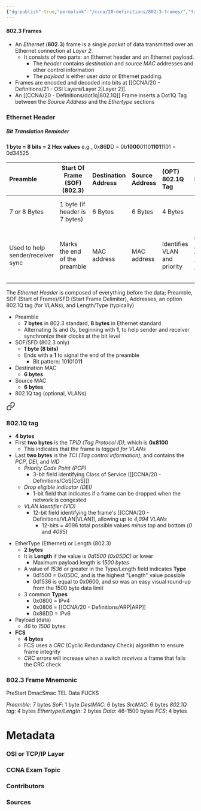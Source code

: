 ```yaml
---
{"dg-publish":true,"permalink":"/ccna/20-definitions/802-3-frames/","tags":["defs_ccna"],"created":"2023-11-05T10:55:11.000-08:00","updated":"2023-11-08T14:27:44.982-08:00"}
---
```


#### 802.3 Frames
- An *Ethernet* (**802.3**) frame is a single *packet* of data transmitted over an Ethernet connection at *Layer 2*. 
	- It consists of two parts: an Ethernet header and an Ethernet payload.
		- The *header* contains *destination* and *source* *MAC* addresses and other control information
		- The *payload* is either user *data* or Ethernet padding.
- Frames are encoded and decoded into bits at [[CCNA/20 - Definitions/21 - OSI Layers/Layer 2\|Layer 2]].
- An [[CCNA/20 - Definitions/dot1q\|802.1Q]] Frame inserts a Dot1Q Tag between the *Source Address* and the *Ethertype* sections

### Ethernet Header
##### Bit Translation Reminder
**1 byte = 8 bits = 2 Hex values**
e.g., 0x**8**6**D**D = 0b**1000**0110**1101**1101 = 0d34525

| Preamble                          | Start Of Frame (SOF) (802.3) | Destination Address | Source Address | (OPT) 802.1Q Tag             | Length/Ethertype                                                   | Data                    | FCS                                                    |
|:--------------------------------- | ----------------------------------- |:------------------- |:-------------- |:---------------------------- |:------------------------------------------------------------------ |:----------------------- |:------------------------------------------------------ |
| 7 or 8 Bytes                      | 1 byte  (if header is 7 bytes)      | 6 Bytes             | 6 Bytes        | 4 Bytes                      | 2 Bytes                                                            | Variable; 46-1500 bytes | 4 Bytes                                                |
| Used to help sender/receiver sync | Marks the end of the preamble       | MAC address         | MAC address    | Identifies VLAN and priority | What's encapsulated, IP Version (0x0800 for IPv4, 0x86DD for IPv6) | ---                     | Frame Check Sequence; ensures frames are not corrupted |

The *Ethernet Header* is composed of everything before the data; Preamble, SOF (Start of Frame)/SFD (Start Frame Delimiter), Addresses, an option 802.1Q tag (for VLANs), and Length/Type (typically)

- Preamble
	- **7 bytes** in 802.3 standard, **8 bytes** in Ethernet standard
	- Alternating *1s* and *0s*, beginning with **1**, to help sender and receiver synchronize their clocks at the bit level
- SOF/SFD (802.3 only)
	- **1 byte (8 bits)**
	- Ends with a **1** to signal the end of the preamble
		- Bit pattern: 1010101**1**
- Destination MAC
	- **6 bytes**
- Source MAC
	- **6 bytes**
- 802.1Q tag (optional, VLANs)
<div class="transclusion internal-embed is-loaded"><a class="markdown-embed-link" href="/ccna/20-definitions/dot1q/#802-1-q-tag" aria-label="Open link"><svg xmlns="http://www.w3.org/2000/svg" width="24" height="24" viewBox="0 0 24 24" fill="none" stroke="currentColor" stroke-width="2" stroke-linecap="round" stroke-linejoin="round" class="svg-icon lucide-link"><path d="M10 13a5 5 0 0 0 7.54.54l3-3a5 5 0 0 0-7.07-7.07l-1.72 1.71"></path><path d="M14 11a5 5 0 0 0-7.54-.54l-3 3a5 5 0 0 0 7.07 7.07l1.71-1.71"></path></svg></a><div class="markdown-embed">



### 802.1Q tag
- **4 bytes**
- First **two bytes** is the *TPID (Tag Protocol ID)*, which is **0x8100**
	- This indicates that the frame is *tagged for VLANs*
- Last **two bytes** is the *TCI (Tag control information)*, and contains the *PCP*, *DEI*, and *VID*
	- *Priority Code Point (PCP)*
		- 3-bit field identifying Class of Service ([[CCNA/20 - Definitions/CoS\|CoS]])
	- *Drop eligible indicator (DEI)*
		- 1-bit field that indicates if a frame can be dropped when the network is congested
	- *VLAN Identifier (VID)*
		- 12-bit field identifying the frame's [[CCNA/20 - Definitions/VLAN\|VLAN]], allowing up to *4,094 VLANs*
			- 12-bits = 4096 total possible values *minus* top and bottom (*0* and *4095*)


</div></div>

- EtherType (Ethernet) or Length (802.3)
	- **2 bytes**
	- It is **Length** if the value is *0d1500 (0x05DC)* or lower
		- Maximum payload length is *1500 bytes*
	- A value of *1536* or greater in the Type/Length field indicates **Type**
		- 0d1500 = 0x05DC, and is the highest "Length" value possible
		- 0d1536 is equal to 0x0600, and so was an easy visual round-up from the 1500 byte data limit
	- 3 common **Types**
		- 0x0800 = IPv4
		- 0x0806 = [[CCNA/20 - Definitions/ARP\|ARP]]
		- 0x86DD = IPv6
- Payload (data)
	- *46* to *1500* bytes
- **FCS**
	- **4 bytes**
	- FCS uses a *CRC* (Cyclic Redundancy Check) algorithm to ensure frame integrity
	- *CRC errors* will increase when a switch *receives* a frame that fails the CRC check



### 802.3 Frame Mnemonic

PreStart DmacSmac TEL Data FUCKS

*Preamble*: 7 bytes
*SoF*: 1 byte
*DestMAC*: 6 bytes
*SrcMAC*: 6 bytes
*802.1Q tag*: 4 bytes
*Ethertype/Length*: 2 bytes
*Data*: 46-1500 bytes
*FCS*: 4 bytes



# Metadata
### OSI or TCP/IP Layer

### CCNA Exam Topic

### Contributors

### Sources
